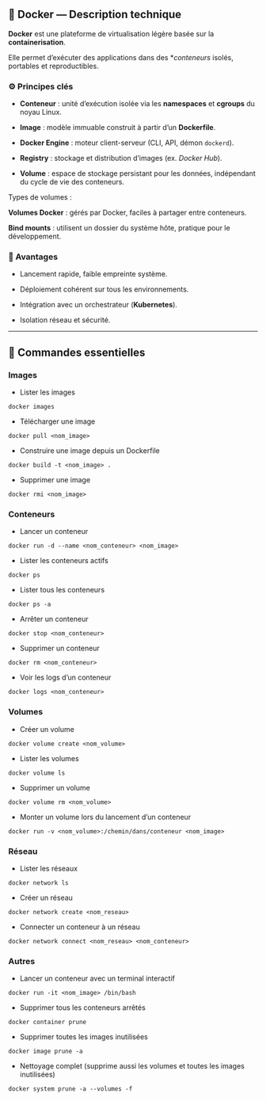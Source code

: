 ## 🐳 Docker — Description technique



**Docker** est une plateforme de virtualisation légère basée sur la **containerisation**.  

Elle permet d’exécuter des applications dans des **conteneurs* isolés, portables et reproductibles.



### ⚙️ Principes clés

- **Conteneur** : unité d’exécution isolée via les **namespaces** et **cgroups** du noyau Linux.  

- **Image** : modèle immuable construit à partir d’un **Dockerfile**.  

- **Docker Engine** : moteur client-serveur (CLI, API, démon `dockerd`).  

- **Registry** : stockage et distribution d’images (ex. *Docker Hub*).

- **Volume** : espace de stockage persistant pour les données, indépendant du cycle de vie des conteneurs.

Types de volumes :

**Volumes Docker** : gérés par Docker, faciles à partager entre conteneurs.  

**Bind mounts** : utilisent un dossier du système hôte, pratique pour le développement.



### 🧩 Avantages

- Lancement rapide, faible empreinte système.  

- Déploiement cohérent sur tous les environnements.  

- Intégration avec un orchestrateur (**Kubernetes**).

- Isolation réseau et sécurité.



---



## 🔹 Commandes essentielles



### Images



- Lister les images

```docker images```



- Télécharger une image

```docker pull <nom_image>```



- Construire une image depuis un Dockerfile

```docker build -t <nom_image> .```



- Supprimer une image

```docker rmi <nom_image>```



### Conteneurs



- Lancer un conteneur

```docker run -d --name <nom_conteneur> <nom_image>```



- Lister les conteneurs actifs

```docker ps```



- Lister tous les conteneurs

```docker ps -a```



- Arrêter un conteneur

```docker stop <nom_conteneur>```



- Supprimer un conteneur

```docker rm <nom_conteneur>```



- Voir les logs d’un conteneur

```docker logs <nom_conteneur>```



### Volumes



- Créer un volume

```docker volume create <nom_volume>```



- Lister les volumes

```docker volume ls```



- Supprimer un volume

```docker volume rm <nom_volume>```



- Monter un volume lors du lancement d’un conteneur

```docker run -v <nom_volume>:/chemin/dans/conteneur <nom_image>```



### Réseau



- Lister les réseaux

```docker network ls```



- Créer un réseau

```docker network create <nom_reseau>```



- Connecter un conteneur à un réseau

```docker network connect <nom_reseau> <nom_conteneur>```



### Autres



- Lancer un conteneur avec un terminal interactif

```docker run -it <nom_image> /bin/bash```



- Supprimer tous les conteneurs arrêtés

```docker container prune```



- Supprimer toutes les images inutilisées

```docker image prune -a```



- Nettoyage complet (supprime aussi les volumes et toutes les images inutilisées)

```docker system prune -a --volumes -f```


